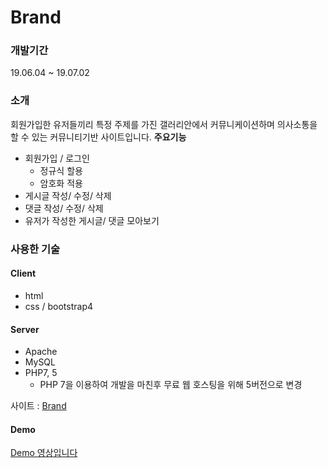 # Brand

### 개발기간
19.06.04 ~ 19.07.02

### 소개
회원가입한 유저들끼리 특정 주제를 가진 갤러리안에서 커뮤니케이션하며 의사소통을 할 수 있는 커뮤니티기반 사이트입니다.
**주요기능**
* 회원가입 / 로그인
  * 정규식 할용
  * 암호화 적용
* 게시글 작성/ 수정/ 삭제
* 댓글 작성/ 수정/ 삭제
* 유저가 작성한 게시글/ 댓글 모아보기

### 사용한 기술
#### Client
  * html
  * css / bootstrap4
  
#### Server
* Apache
* MySQL
* PHP7, 5
  * PHP 7을 이용하여 개발을 마친후 무료 웹 호스팅을 위해 5버전으로 변경
    
사이트 : [Brand](http://back947.dothome.co.kr/)
  

#### Demo
[Demo 영상입니다](https://drive.google.com/open?id=10A1K6vyTw3CEA1v6N9tuntowE5_2JsER)
